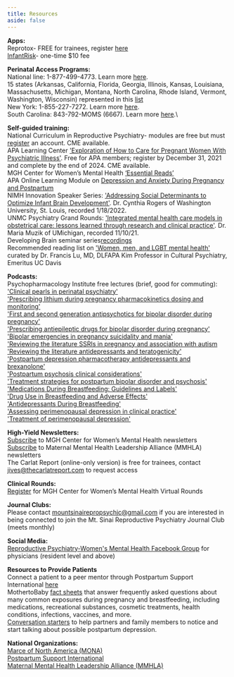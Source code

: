 ```yaml
---
title: Resources
aside: false
---
```

**Apps:**\
Reprotox- FREE for trainees, register [here](https://www.reprotox.org/join#prop-2)\
[InfantRisk](https://apps.apple.com/us/app/infantrisk-hcp/id449136121)- one-time $10 fee

**Perinatal Access Programs:**\
National line: 1-877-499-4773. Learn more [here](https://www.postpartum.net/professionals/perinatal-psychiatric-consult-line/).\
15 states (Arkansas, California, Florida, Georgia, Illinois, Kansas, Louisiana, Massachusetts, Michigan, Montana, North Carolina, Rhode Island, Vermont, Washington, Wisconsin) represented in this [list](https://www.umassmed.edu/lifeline4moms/Access-Programs/network-members-us/)\
New York: 1-855-227-7272. Learn more [here](https://projectteachny.org/mmh/).\
South Carolina: 843-792-MOMS (6667). Learn more [here](https://muschealth.org/medical-services/womens/reproductive-behavioral-health/moms-impactt).\


**Self-guided training:**\
National Curriculum in Reproductive Psychiatry- modules are free but must [register](https://ncrptraining.org/learning-modules/ ) an account. CME available.\
APA Learning Center ['Exploration of How to Care for Pregnant Women With Psychiatric Illness'](https://education.psychiatry.org/diweb/catalog/item/eid/C2100412?_ga=2.111696775.267613355.1639848374-837796321.1639848374&fbclid=IwAR33xdrkQhk036k-27laX8VRjwNo5xaAt-0gIsPgXd0NdBhiT41c9YVDcRQ). Free for APA members; register by December 31, 2021 and complete by the end of 2024. CME available.\
MGH Center for Women’s Mental Health [‘Essential Reads’](https://womensmentalhealth.org/blog/essential-reads/)\
APA Online Learning Module on [Depression and Anxiety During Pregnancy and Postpartum](https://education.psychiatry.org/diweb/catalog/item/eid/C1600403?_ga=2.176933484.894100669.1642097960-945959711.1638928356)\
NIMH Innovation Speaker Series: ['Addressing Social Determinants to Optimize Infant Brain Development'](https://www.youtube.com/watch?v=HfgKhibUsrw). Dr. Cynthia Rogers of Washington University, St. Louis, recorded 1/18/2022.\
UNMC Psychiatry Grand Rounds: ['Integrated mental health care models in obstetrical care: lessons learned through research and clinical practice'](https://echo360.org/media/bb68c9f7-46a0-4b22-aba4-50586afa351c/public). Dr. Maria Muzik of UMichigan, recorded 11/10/21.\
Developing Brain seminar series[recordings](https://developingbrainresearchlaboratory.org/00_Training_Past_Events.html)\
Recommended reading list on ['Women, men, and LGBT mental health'](https://smile.amazon.com/ideas/amzn1.account.AEKBAGFDZAYNMMQXFBHEMSJL6Y7A/1J3ZQVO8F9QAH?ref=idea_share) curated by Dr. Francis Lu, MD, DLFAPA Kim Professor in Cultural Psychiatry, Emeritus UC Davis

**Podcasts:**\
Psychopharmacology Institute free lectures (brief, good for commuting):\
['Clinical pearls in perinatal psychiatry'](https://psychopharmacologyinstitute.com/publication/clinical-pearls-in-perinatal-psychiatry-2571)\
['Prescribing lithium during pregnancy pharmacokinetics dosing and monitoring'](https://psychopharmacologyinstitute.com/section/prescribing-lithium-during-pregnancy-pharmacokinetics-dosing-and-monitoring-2559-4948)\
['First and second generation antipsychotics for bipolar disorder during pregnancy'](https://psychopharmacologyinstitute.com/section/first-and-second-generation-antipsychotics-for-bipolar-disorder-during-pregnancy-2559-4949)\
['Prescribing antiepileptic drugs for bipolar disorder during pregnancy'](https://psychopharmacologyinstitute.com/section/prescribing-antiepileptic-drugs-for-bipolar-disorder-during-pregnancy-valproate-carbamazepine-and-lamotrigine-2559-4950)\
['Bipolar emergencies in pregnancy suicidality and mania'](https://psychopharmacologyinstitute.com/section/bipolar-emergencies-in-pregnancy-suicidality-and-mania-2559-4951)\
['Reviewing the literature SSRIs in pregnancy and association with autism](https://psychopharmacologyinstitute.com/section/reviewing-the-literature-ssris-in-pregnancy-and-association-with-autism-2068-4206)\
['Reviewing the literature antidepressants and teratogenicity'](https://psychopharmacologyinstitute.com/section/reviewing-the-literature-antidepressants-and-teratogenicity-2068-4204)\
['Postpartum depression pharmacotherapy antidepressants and brexanolone'](https://psychopharmacologyinstitute.com/section/postpartum-depression-pharmacotherapy-antidepressants-and-brexanolone-2541-4785)\
['Postpartum psychosis clinical considerations'](https://psychopharmacologyinstitute.com/section/postpartum-psychosis-clinical-considerations-2541-4789)\
['Treatment strategies for postpartum bipolar disorder and psychosis'](https://psychopharmacologyinstitute.com/section/treatment-strategies-for-postpartum-bipolar-disorder-and-psychosis-2541-4790)\
['Medications During Breastfeeding: Guidelines and Labels'](https://psychopharmacologyinstitute.com/section/medications-during-breastfeeding-guidelines-and-labels-2615-5071)\
['Drug Use in Breastfeeding and Adverse Effects'](https://psychopharmacologyinstitute.com/section/drug-use-in-breastfeeding-and-adverse-effects-2615-5073)\
['Antidepressants During Breastfeeding'](https://psychopharmacologyinstitute.com/section/antidepressants-during-breastfeeding-2615-5074)\
['Assessing perimenopausal depression in clinical practice'](https://psychopharmacologyinstitute.com/section/assessing-perimenopausal-depression-in-clinical-practice-2493-4844)\
['Treatment of perimenopausal depression'](https://psychopharmacologyinstitute.com/section/treatment-of-perimenopausal-depression-2493-4845)

**High-Yield Newsletters:**\
[Subscribe](https://womensmentalhealth.org/subscribe/) to MGH Center for Women’s Mental Health newsletters\
[Subscribe](https://www.mmhla.org/mmhla-newsletters/) to Maternal Mental Health Leadership Alliance (MMHLA) newsletters\
The Carlat Report (online-only version) is free for trainees, contact jives@thecarlatreport.com to request access

**Clinical Rounds:**\
[Register](https://womensmentalhealth.org/educational-programs/virtual-rounds-at-the-cwmh/) for MGH Center for Women’s Mental Health Virtual Rounds

**Journal Clubs:**\
Please contact mountsinairepropsychjc@gmail.com if you are interested in being connected to join the Mt. Sinai Reproductive Psychiatry Journal Club (meets monthly)

**Social Media:**\
[Reproductive Psychiatry-Women's Mental Health Facebook Group](https://www.facebook.com/groups/885227871623123) for physicians (resident level and above)

**Resources to Provide Patients**\
Connect a patient to a peer mentor through Postpartum Support International [here](https://www.postpartum.net/get-help/peer-mentor-program/)\
MothertoBaby [fact sheets](https://mothertobaby.org/fact-sheets/) that answer frequently asked questions about many common exposures during pregnancy and breastfeeding, including medications, recreational substances, cosmetic treatments, health conditions, infections, vaccines, and more.\
[Conversation starters](https://www.mcpapformoms.org/Docs/ConvoStarters_SB_Final.pdf) to help partners and family members to notice and start talking about possible postpartum depression. 

**National Organizations:**\
[Marce of North America (MONA)](https://marcenortham.com/)\
[Postpartum Support International](https://www.postpartum.net/)\
[Maternal Mental Health Leadership Alliance (MMHLA)](www.mmhla.org)

